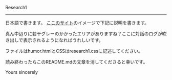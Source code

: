 Research1
***
日本語で書きます。
[ここのサイト](http://shinzan.human.waseda.ac.jp/~fujikura/tmp/Research1/humor.html)のイメージで下記に説明を書きます。

真ん中辺りに若干グレーのかかったエリアがありますね？ここに対話のログが吹き出しで表示されるようになればうれしいです。

ファイルはhumor.htmlとCSSはresearch1.cssに記述してください。

読み終わったらこのREADME.mdの文章を消してくださると幸いです。

Yours sincerely


